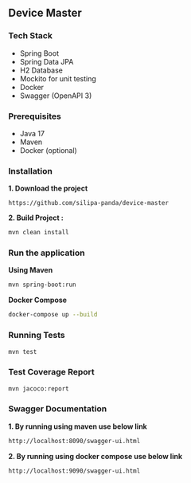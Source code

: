 ## Device Master

### Tech Stack

- Spring Boot
- Spring Data JPA
- H2 Database
- Mockito for unit testing
- Docker
- Swagger (OpenAPI 3)

### Prerequisites

- Java 17
- Maven
- Docker (optional)

### Installation

**1. Download the project**

```http
https://github.com/silipa-panda/device-master
```

**2. Build Project :**
```sh
mvn clean install
```

### Run the application 

**Using Maven**
```sh
mvn spring-boot:run
```

**Docker Compose**
```sh
docker-compose up --build
```

### Running Tests

```sh
mvn test
```

### Test Coverage Report

```sh
mvn jacoco:report
```

### Swagger Documentation


**1. By running using maven use below link**

```bash
http://localhost:8090/swagger-ui.html
```


**2. By running using docker compose use below link**

```bash
http://localhost:9090/swagger-ui.html
```